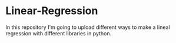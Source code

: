 # Linear-Regression
In this repository I'm going to upload different ways to make a lineal regression with different libraries in python.
